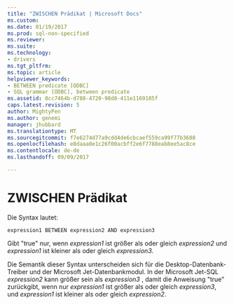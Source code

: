 ```yaml
---
title: "ZWISCHEN Prädikat | Microsoft Docs"
ms.custom: 
ms.date: 01/19/2017
ms.prod: sql-non-specified
ms.reviewer: 
ms.suite: 
ms.technology:
- drivers
ms.tgt_pltfrm: 
ms.topic: article
helpviewer_keywords:
- BETWEEN predicate [ODBC]
- SQL grammar [ODBC], between predicate
ms.assetid: 0cc7464b-d788-4720-98d8-411e1169185f
caps.latest.revision: 5
author: MightyPen
ms.author: genemi
manager: jhubbard
ms.translationtype: MT
ms.sourcegitcommit: f7e6274d77a9cdd4de6cbcaef559ca99f77b3608
ms.openlocfilehash: e8daaa0e1c26f00acbff2e6f7788eab8ee5ac8ce
ms.contentlocale: de-de
ms.lasthandoff: 09/09/2017

---
```

# <a name="between-predicate"></a>ZWISCHEN Prädikat
Die Syntax lautet:  
  
```  
expression1 BETWEEN expression2 AND expression3  
```  
  
 Gibt "true" nur, wenn *expression1* ist größer als oder gleich *expression2* und *expression1* ist kleiner als oder gleich *expression3*.  
  
 Die Semantik dieser Syntax unterscheiden sich für die Desktop-Datenbank-Treiber und der Microsoft Jet-Datenbankmodul. In der Microsoft Jet-SQL *expression2* kann größer sein als *expression3* , damit die Anweisung "true" zurückgibt, wenn nur *expression1* ist größer als oder gleich *expression3*, und *expression1* ist kleiner als oder gleich *expression2*.
